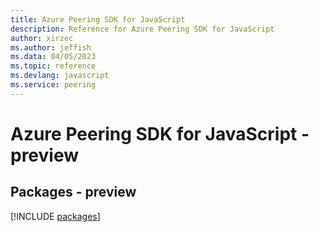 ```yaml
---
title: Azure Peering SDK for JavaScript
description: Reference for Azure Peering SDK for JavaScript
author: xirzec
ms.author: jeffish
ms.data: 04/05/2023
ms.topic: reference
ms.devlang: javascript
ms.service: peering
---
```

# Azure Peering SDK for JavaScript - preview
## Packages - preview
[!INCLUDE [packages](peering-index.md)]